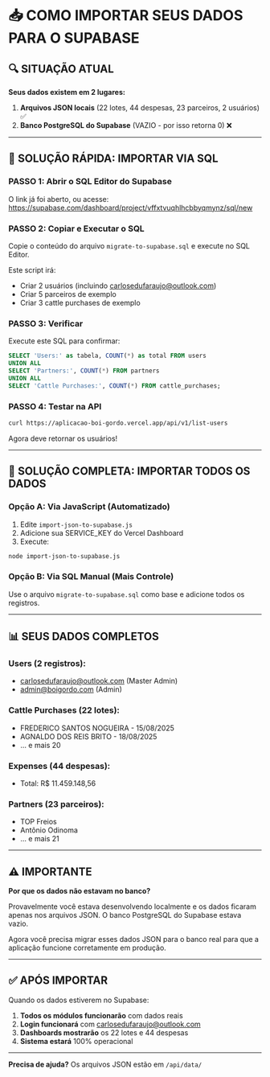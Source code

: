 # 📥 COMO IMPORTAR SEUS DADOS PARA O SUPABASE

## 🔍 SITUAÇÃO ATUAL

**Seus dados existem em 2 lugares:**
1. **Arquivos JSON locais** (22 lotes, 44 despesas, 23 parceiros, 2 usuários) ✅
2. **Banco PostgreSQL do Supabase** (VAZIO - por isso retorna 0) ❌

---

## 🎯 SOLUÇÃO RÁPIDA: IMPORTAR VIA SQL

### **PASSO 1: Abrir o SQL Editor do Supabase**

O link já foi aberto, ou acesse:
https://supabase.com/dashboard/project/vffxtvuqhlhcbbyqmynz/sql/new

### **PASSO 2: Copiar e Executar o SQL**

Copie o conteúdo do arquivo `migrate-to-supabase.sql` e execute no SQL Editor.

Este script irá:
- Criar 2 usuários (incluindo carlosedufaraujo@outlook.com)
- Criar 5 parceiros de exemplo
- Criar 3 cattle purchases de exemplo

### **PASSO 3: Verificar**

Execute este SQL para confirmar:
```sql
SELECT 'Users:' as tabela, COUNT(*) as total FROM users
UNION ALL
SELECT 'Partners:', COUNT(*) FROM partners
UNION ALL  
SELECT 'Cattle Purchases:', COUNT(*) FROM cattle_purchases;
```

### **PASSO 4: Testar na API**

```bash
curl https://aplicacao-boi-gordo.vercel.app/api/v1/list-users
```

Agora deve retornar os usuários!

---

## 🚀 SOLUÇÃO COMPLETA: IMPORTAR TODOS OS DADOS

### **Opção A: Via JavaScript (Automatizado)**

1. Edite `import-json-to-supabase.js`
2. Adicione sua SERVICE_KEY do Vercel Dashboard
3. Execute:
```bash
node import-json-to-supabase.js
```

### **Opção B: Via SQL Manual (Mais Controle)**

Use o arquivo `migrate-to-supabase.sql` como base e adicione todos os registros.

---

## 📊 SEUS DADOS COMPLETOS

### **Users (2 registros):**
- carlosedufaraujo@outlook.com (Master Admin)
- admin@boigordo.com (Admin)

### **Cattle Purchases (22 lotes):**
- FREDERICO SANTOS NOGUEIRA - 15/08/2025
- AGNALDO DOS REIS BRITO - 18/08/2025
- ... e mais 20

### **Expenses (44 despesas):**
- Total: R$ 11.459.148,56

### **Partners (23 parceiros):**
- TOP Freios
- Antônio Odinoma
- ... e mais 21

---

## ⚠️ IMPORTANTE

**Por que os dados não estavam no banco?**

Provavelmente você estava desenvolvendo localmente e os dados ficaram apenas nos arquivos JSON. O banco PostgreSQL do Supabase estava vazio.

Agora você precisa migrar esses dados JSON para o banco real para que a aplicação funcione corretamente em produção.

---

## ✅ APÓS IMPORTAR

Quando os dados estiverem no Supabase:

1. **Todos os módulos funcionarão** com dados reais
2. **Login funcionará** com carlosedufaraujo@outlook.com
3. **Dashboards mostrarão** os 22 lotes e 44 despesas
4. **Sistema estará** 100% operacional

---

**Precisa de ajuda?** Os arquivos JSON estão em `/api/data/`
